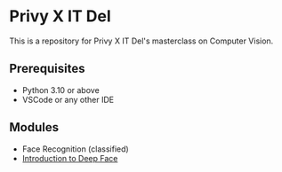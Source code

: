 # Privy X IT Del
This is a repository for Privy X IT Del's masterclass on Computer Vision.

## Prerequisites
- Python 3.10 or above
- VSCode or any other IDE

## Modules
- Face Recognition (classified)
- [Introduction to Deep Face](mc_2/README.md)
